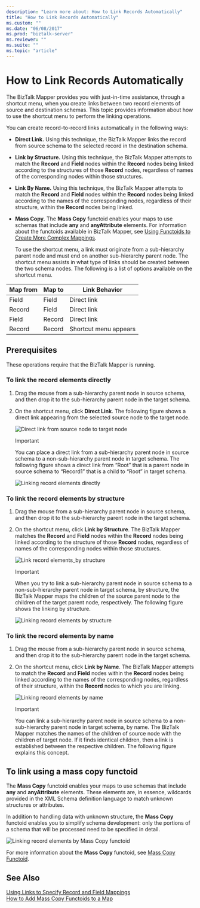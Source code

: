 ```yaml
---
description: "Learn more about: How to Link Records Automatically"
title: "How to Link Records Automatically"
ms.custom: ""
ms.date: "06/08/2017"
ms.prod: "biztalk-server"
ms.reviewer: ""
ms.suite: ""
ms.topic: "article"
---
```

# How to Link Records Automatically
The BizTalk Mapper provides you with just-in-time assistance, through a shortcut menu, when you create links between two record elements of source and destination schemas. This topic provides information about how to use the shortcut menu to perform the linking operations.  
  
 You can create record-to-record links automatically in the following ways:  
  
- **Direct Link.** Using this technique, the BizTalk Mapper links the record from source schema to the selected record in the destination schema.  
  
- **Link by Structure.** Using this technique, the BizTalk Mapper attempts to match the **Record** and **Field** nodes within the **Record** nodes being linked according to the structures of those **Record** nodes, regardless of names of the corresponding nodes within those structures.  
  
- **Link By Name.** Using this technique, the BizTalk Mapper attempts to match the **Record** and **Field** nodes within the **Record** nodes being linked according to the names of the corresponding nodes, regardless of their structure, within the **Record** nodes being linked.  
  
- **Mass Copy.** The **Mass Copy** functoid enables your maps to use schemas that include **any** and **anyAttribute** elements. For information about the functoids available in BizTalk Mapper, see [Using Functoids to Create More Complex Mappings](../core/using-functoids-to-create-more-complex-mappings.md).  
  
  To use the shortcut menu, a link must originate from a sub-hierarchy parent node and must end on another sub-hierarchy parent node. The shortcut menu assists in what type of links should be created between the two schema nodes. The following is a list of options available on the shortcut menu.  
  
|Map from|Map to|Link Behavior|  
|--------------|------------|-------------------|  
|Field|Field|Direct link|  
|Record|Field|Direct link|  
|Field|Record|Direct link|  
|Record|Record|Shortcut menu appears|  
  
## Prerequisites  
 These operations require that the BizTalk Mapper is running.  
  
### To link the record elements directly  
  
1.  Drag the mouse from a sub-hierarchy parent node in source schema, and then drop it to the sub-hierarchy parent node in the target schema.  
  
2.  On the shortcut menu, click **Direct Link**. The following figure shows a direct link appearing from the selected source node to the target node.  
  
     ![Direct link from source node to target node](../core/media/linkrecordelements-directly.gif "Linkrecordelements_directly")  
  
    > [!IMPORTANT]
    >  You can place a direct link from a sub-hierarchy parent node in source schema to a non-sub-hierarchy parent node in target schema. The following figure shows a direct link from “Root” that is a parent node in source schema to “Record1” that is a child to “Root” in target schema.  
  
     ![Linking record elements directly](../core/media/linkrecordelements-directly2.gif "Linkrecordelements_directly2")  
  
### To link the record elements by structure  
  
1.  Drag the mouse from a sub-hierarchy parent node in source schema, and then drop it to the sub-hierarchy parent node in the target schema.  
  
2.  On the shortcut menu, click **Link by Structure**. The BizTalk Mapper matches the **Record** and **Field** nodes within the **Record** nodes being linked according to the structure of those **Record** nodes, regardless of names of the corresponding nodes within those structures.  
  
     ![Link record elements&#95;by structure](../core/media/linkrecordelements-bystructure.gif "Linkrecordelements_bystructure")  
  
    > [!IMPORTANT]
    >  When you try to link a sub-hierarchy parent node in source schema to a non-sub-hierarchy parent node in target schema, by structure, the BizTalk Mapper maps the children of the source parent node to the children of the target parent node, respectively. The following figure shows the linking by structure.  
  
     ![Linking record elements by structure](../core/media/linkrecordelements-bystructure2.gif "Linkrecordelements_bystructure2")  
  
### To link the record elements by name  
  
1.  Drag the mouse from a sub-hierarchy parent node in source schema, and then drop it to the sub-hierarchy parent node in the target schema.  
  
2.  On the shortcut menu, click **Link by Name**. The BizTalk Mapper attempts to match the **Record** and **Field** nodes within the **Record** nodes being linked according to the names of the corresponding nodes, regardless of their structure, within the **Record** nodes to which you are linking.  
  
     ![Linking record elements by name](../core/media/linkrecordelements-byname.gif "Linkrecordelements_byname")  
  
    > [!IMPORTANT]
    >  You can link a sub-hierarchy parent node in source schema to a non-sub-hierarchy parent node in target schema, by name. The BizTalk Mapper matches the names of the children of source node with the children of target node. If it finds identical children, then a link is established between the respective children. The following figure explains this concept.  
  
## To link using a mass copy functoid  
 The **Mass Copy** functoid enables your maps to use schemas that include **any** and **anyAttribute** elements. These elements are, in essence, wildcards provided in the XML Schema definition language to match unknown structures or attributes.  
  
 In addition to handling data with unknown structure, the **Mass Copy** functoid enables you to simplify schema development: only the portions of a schema that will be processed need to be specified in detail.  
  
 ![Linking record elements by Mass Copy functoid](../core/media/linkrecordelements-masscopyfunctoid.gif "Linkrecordelements_MassCopyfunctoid")  
  
 For more information about the **Mass Copy** functoid, see [Mass Copy Functoid](../core/mass-copy-functoid.md).  
  
## See Also  
 [Using Links to Specify Record and Field Mappings](../core/using-links-to-specify-record-and-field-mappings.md)   
 [How to Add Mass Copy Functoids to a Map](../core/how-to-add-mass-copy-functoids-to-a-map.md)
